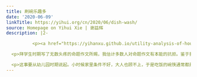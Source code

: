 ```yaml
---
title: 刷碗乐趣多
date: '2020-06-09'
linkTitle: https://yihui.org/cn/2020/06/dish-wash/
source: Homepage on Yihui Xie | 谢益辉
description: |2-

          <p><a href="https://yihanxu.github.io/utility-analysis-of-housework/">依含说洗碗是她最头疼的家务</a>，我看了都震惊了。哪尼？世上还有人觉得洗碗头疼？然后她让我写一篇命题作文《刷碗乐趣多》。我当然看出了她是居心叵测想让她家老张继续刷碗。在此，先对老张深表同情三秒钟。一，二，三。好了，祝老张余生刷碗快乐！</p>

  <p>拜学生时期写了无数头疼的命题作文所赐，我估计多数人对命题作文有本能的抗拒。鉴于我是真心喜欢刷碗，这锅我就接了。当然不光是锅，锅碗瓢盆我全都可以接。</p>

  <p>这事要从幼儿园时期说起。小时候家里条件不好，大人也顾不上，于是吃饭的碗筷通常都是油乎乎的。这是因为我家也有个不爱刷碗的问题。每顿饭吃完后，碗筷就往那儿一丢，任蚂蚁苍蝇爬，等下一顿饭做饭前才在大铁锅里烧两瓢刷锅水洗洗碗。有时候甚至刷锅热水都不用，只是用凉水洗洗，就更不必说用什么洗洁精了（家里唯一的洗涤用品是洗衣粉，我连洗头都用洗衣粉）。这种条件下碗筷是不可能洗干净的。有时候轮到我做饭，锅里烧热了水之后，我要是能把碗洗得咯吱
---
```


